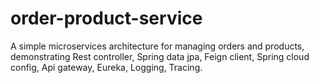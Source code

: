 # order-product-service
A simple microservices architecture for managing orders and products, demonstrating Rest controller, Spring data jpa, Feign client,  Spring cloud config, Api gateway, Eureka, Logging, Tracing.

